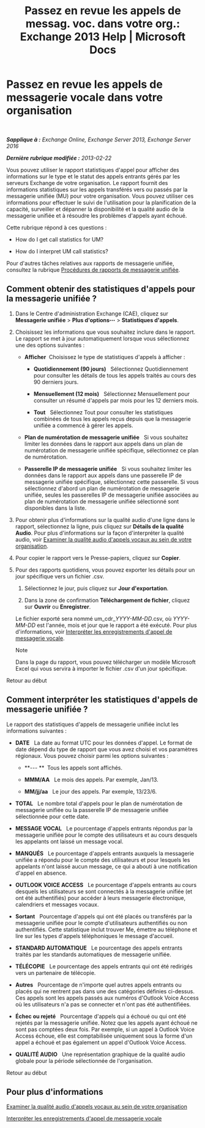 ﻿---
title: 'Passez en revue les appels de messag. voc. dans votre org.: Exchange 2013 Help | Microsoft Docs'
TOCTitle: Passez en revue les appels de messagerie vocale dans votre organisation
ms:assetid: f6fdbe17-d1d2-442a-aa13-06b908d9c33a
ms:mtpsurl: https://technet.microsoft.com/fr-fr/library/JJ659073(v=EXCHG.150)
ms:contentKeyID: 50555521
ms.date: 05/23/2018
mtps_version: v=EXCHG.150
ms.translationtype: MT
---

# Passez en revue les appels de messagerie vocale dans votre organisation

 

_**Sapplique à :** Exchange Online, Exchange Server 2013, Exchange Server 2016_

_**Dernière rubrique modifiée :** 2013-02-22_

Vous pouvez utiliser le rapport statistiques d'appel pour afficher des informations sur le type et le statut des appels entrants gérés par les serveurs Exchange de votre organisation. Le rapport fournit des informations statistiques sur les appels transférés vers ou passés par la messagerie unifiée (MU) pour votre organisation. Vous pouvez utiliser ces informations pour effectuer le suivi de l'utilisation pour la planification de la capacité, surveiller et dépanner la disponibilité et la qualité audio de la messagerie unifiée et à résoudre les problèmes d'appels ayant échoué.

Cette rubrique répond à ces questions :

  - How do I get call statistics for UM?

  - How do I interpret UM call statistics?

Pour d'autres tâches relatives aux rapports de messagerie unifiée, consultez la rubrique [Procédures de rapports de messagerie unifiée](um-reports-procedures-exchange-2013-help.md).

## Comment obtenir des statistiques d'appels pour la messagerie unifiée ?

1.  Dans le Centre d'administration Exchange (CAE), cliquez sur **Messagerie unifiée** \> **Plus d'options**![Icône Options supplémentaires](images/JJ150550.5381819e-3b21-4873-8714-e9b956290b28(EXCHG.150).gif "Icône Options supplémentaires") \> **Statistiques d'appels**.

2.  Choisissez les informations que vous souhaitez inclure dans le rapport. Le rapport se met à jour automatiquement lorsque vous sélectionnez une des options suivantes :
    
      - **Afficher**  Choisissez le type de statistiques d'appels à afficher :
        
          - **Quotidiennement (90 jours)**   Sélectionnez Quotidiennement pour consulter les détails de tous les appels traités au cours des 90 derniers jours.
        
          - **Mensuellement (12 mois)**   Sélectionnez Mensuellement pour consulter un résumé d'appels par mois pour les 12 derniers mois.
        
          - **Tout**   Sélectionnez Tout pour consulter les statistiques combinées de tous les appels reçus depuis que la messagerie unifiée a commencé à gérer les appels.
    
      - **Plan de numérotation de messagerie unifiée**   Si vous souhaitez limiter les données dans le rapport aux appels dans un plan de numérotation de messagerie unifiée spécifique, sélectionnez ce plan de numérotation.
    
      - **Passerelle IP de messagerie unifiée**   Si vous souhaitez limiter les données dans le rapport aux appels dans une passerelle IP de messagerie unifiée spécifique, sélectionnez cette passerelle. Si vous sélectionnez d'abord un plan de numérotation de messagerie unifiée, seules les passerelles IP de messagerie unifiée associées au plan de numérotation de messagerie unifiée sélectionné sont disponibles dans la liste.

3.  Pour obtenir plus d'informations sur la qualité audio d'une ligne dans le rapport, sélectionnez la ligne, puis cliquez sur **Détails de la qualité Audio**. Pour plus d'informations sur la façon d'interpréter la qualité audio, voir [Examiner la qualité audio d'appels vocaux au sein de votre organisation](investigate-the-audio-quality-of-voice-calls-in-your-organization-exchange-2013-help.md).

4.  Pour copier le rapport vers le Presse-papiers, cliquez sur **Copier**.

5.  Pour des rapports quotidiens, vous pouvez exporter les détails pour un jour spécifique vers un fichier .csv.
    
    1.  Sélectionnez le jour, puis cliquez sur **Jour d'exportation**.
    
    2.  Dans la zone de confirmation **Téléchargement de fichier**, cliquez sur **Ouvrir** ou **Enregistrer**.
    
    Le fichier exporté sera nommé um\_cdr\_*YYYY-MM-DD*.csv, où *YYYY-MM-DD* est l'année, mois et jour que le rapport a été exécuté. Pour plus d'informations, voir [Interpréter les enregistrements d'appel de messagerie vocale](interpret-voice-mail-call-records-exchange-2013-help.md).
    
    > [!NOTE]
    > Dans la page du rapport, vous pouvez télécharger un modèle Microsoft Excel qui vous servira à importer le fichier .csv d'un jour spécifique.


Retour au début

## Comment interpréter les statistiques d'appels de messagerie unifiée ?

Le rapport des statistiques d'appels de messagerie unifiée inclut les informations suivantes :

  - **DATE**   La date au format UTC pour les données d'appel. Le format de date dépend du type de rapport que vous avez choisi et vos paramètres régionaux. Vous pouvez choisir parmi les options suivantes :
    
      - **--- **  Tous les appels sont affichés.
    
      - **MMM/AA**   Le mois des appels. Par exemple, Jan/13.
    
      - **MM/jj/aa**   Le jour des appels. Par exemple, 13/23/6.

  - **TOTAL**   Le nombre total d'appels pour le plan de numérotation de messagerie unifiée ou la passerelle IP de messagerie unifiée sélectionnée pour cette date.

  - **MESSAGE VOCAL**   Le pourcentage d'appels entrants répondus par la messagerie unifiée pour le compte des utilisateurs et au cours desquels les appelants ont laissé un message vocal.

  - **MANQUÉS**   Le pourcentage d'appels entrants auxquels la messagerie unifiée a répondu pour le compte des utilisateurs et pour lesquels les appelants n'ont laissé aucun message, ce qui a abouti à une notification d'appel en absence.

  - **OUTLOOK VOICE ACCESS**   Le pourcentage d'appels entrants au cours desquels les utilisateurs se sont connectés à la messagerie unifiée (et ont été authentifiés) pour accéder à leurs messagerie électronique, calendriers et messages vocaux.

  - **Sortant**   Pourcentage d'appels qui ont été placés ou transférés par la messagerie unifiée pour le compte d'utilisateurs authentifiés ou non authentifiés. Cette statistique inclut trouver Me, émettre au téléphone et lire sur les types d'appels téléphoniques le message d'accueil.

  - **STANDARD AUTOMATIQUE**   Le pourcentage des appels entrants traités par les standards automatiques de messagerie unifiée.

  - **TÉLÉCOPIE**   Le pourcentage des appels entrants qui ont été redirigés vers un partenaire de télécopie.

  - **Autres**   Pourcentage de n'importe quel autres appels entrants ou placés qui ne rentrent pas dans une des catégories définies ci-dessus. Ces appels sont les appels passés aux numéros d'Outlook Voice Access où les utilisateurs n'a pas se connecter et n'ont pas été authentifiées.

  - **Échec ou rejeté**   Pourcentage d'appels qui a échoué ou qui ont été rejetés par la messagerie unifiée. Notez que les appels ayant échoué ne sont pas comptées deux fois. Par exemple, si un appel à Outlook Voice Access échoue, elle est comptabilisée uniquement sous la forme d'un appel a échoué et pas également un appel d'Outlook Voice Access.

  - **QUALITÉ AUDIO**   Une représentation graphique de la qualité audio globale pour la période sélectionnée de l'organisation.

Retour au début

## Pour plus d'informations

[Examiner la qualité audio d'appels vocaux au sein de votre organisation](investigate-the-audio-quality-of-voice-calls-in-your-organization-exchange-2013-help.md)

[Interpréter les enregistrements d'appel de messagerie vocale](interpret-voice-mail-call-records-exchange-2013-help.md)

